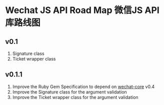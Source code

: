 # Wechat JS API Road Map 微信JS API库路线图

## v0.1
1. Signature class
2. Ticket wrapper class

## v0.1.1
1. Improve the Ruby Gem Specification to depend on [wechat-core](https://github.com/topbitdu/wechat-core) v0.4
2. Improve the Signature class for the argument validation
3. Improve the Ticket wrapper class for the argument validation
